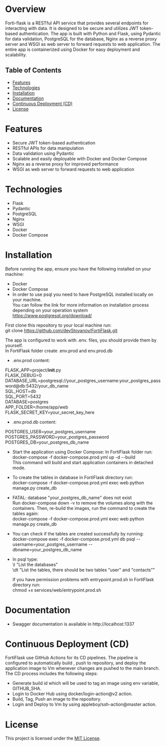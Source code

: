 # Overview

Forti-flask is a RESTful API service that provides several endpoints  for interacting with data. It is designed to be secure and utilizes JWT token-based authentication. The app is built with Python and Flask, using Pydantic for data validation, PostgreSQL for the database,  Nginx as a reverse proxy server and WSGI as web server to forward requests to web application. The entire app is containerized using Docker for easy deployment and scalability.

## Table of Contents

- [Features](#features)
- [Technologies](#technologies)
- [Installation](#installation)
- [Documentation](#documentation)
- [Continuous Deployment (CD)](#continuous-deployment-cd)
- [License](#license)


# Features

* Secure JWT token-based authentication
* RESTful APIs for data manipulation
* Data validation using Pydantic
* Scalable and easily deployable with Docker and Docker Compose
* Nginx as a reverse proxy for improved performance
* WSGI as web server to forward requests to web application

# Technologies
* Flask
* Pydantic
* PostgreSQL
* Nginx
* WSGI
* Docker
* Docker Compose

# Installation

Before running the app, ensure you have the following installed on your machine:

* Docker
* Docker Compose 
* In order to use psql you need to have PostgreSQL installed locally on your machine.   
  You can follow the link for more information on installation process depending on your operation system  
  https://www.postgresql.org/download/

First clone this repository to your local machine run:   
git clone https://github.com/devStoyanov/FortiFlask.git

The app is configured to work with .env. files,
you should provide them by yourself.  
In FortiFlask folder create .env.prod and env.prod.db

* .env.prod content:

FLASK_APP=project/__init__.py  
FLASK_DEBUG=0  
DATABASE_URL=postgresql://your_postgres_username:your_postgres_password@db:5432/your_db_name  
SQL_HOST=db  
SQL_PORT=5432  
DATABASE=postgres  
APP_FOLDER=/home/app/web  
FLASK_SECRET_KEY=your_secret_key_here

* .env.prod.db content:

POSTGRES_USER=your_postgres_username  
POSTGRES_PASSWORD=your_postgres_password   
POSTGRES_DB=your_postgres_db_name  


* Start the application using Docker Compose:
In FortiFlask folder run:  
  docker-compose -f docker-compose.prod.yml up -d --build  
  This command will build and start application containers in detached mode.


* To create the tables in database in FortiFlask directory run:  
  docker-compose -f docker-compose.prod.yml exec web python manage.py create_db  

* FATAL:  database "your_postgres_db_name" does not exist  
  Run docker-compose down -v to remove the volumes along with the containers. Then, re-build the images, run the command to create the tables again:  
  docker-compose -f docker-compose.prod.yml exec web python manage.py create_db
  
* You can check if the tables are created successfully by running:  
  docker-compose exec -f docker-compose.prod.yml db psql --username=your_postgres_username --dbname=your_postgres_db_name
* In psql type:   
  \l "List the databases"  
  \dt "List the tables, there should be two tables "user" and "contacts""

  If you have permission problems with entrypoint.prod.sh in FortiFlask directory run:  
  chmod +x services/web/entrypoint.prod.sh

# Documentation

* Swagger documentation is available in http://localhost:1337


# Continuous Deployment (CD)

FortiFlask use GitHub Actions for its CD pipelines. The pipeline is configured to automatically build , push to repository, and deploy the application image to Vm  whenever changes are pushed to the main branch. The CD process includes the following steps:
* Generate build id which will be used to tag an image using env variable, GITHUB_SHA.
* Login to Docker Hub using docker/login-action@v2 action.
* Build, Tag, Push an image to the repository.
* Login and Deploy to Vm by using appleboy/ssh-action@master action.

# License

This project is licensed under the [MIT License](https://opensource.org/licenses/MIT).





